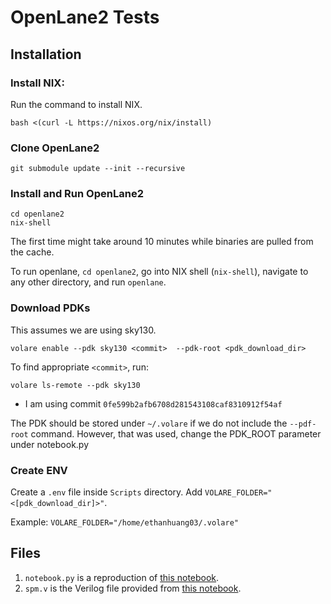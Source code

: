# OpenLane2 Tests
## Installation
### Install NIX: 
Run the command to install NIX.
```
bash <(curl -L https://nixos.org/nix/install)
```
### Clone OpenLane2
```
git submodule update --init --recursive
```
### Install and Run OpenLane2
```
cd openlane2
nix-shell
```
The first time might take around 10 minutes while binaries are pulled from the cache.

To run openlane, `cd openlane2`, go into NIX shell (`nix-shell`), navigate to any other directory, and run `openlane`.
### Download PDKs
This assumes we are using sky130.
```
volare enable --pdk sky130 <commit>  --pdk-root <pdk_download_dir>
```
To find appropriate `<commit>`, run:
```
volare ls-remote --pdk sky130
```
- I am using commit `0fe599b2afb6708d281543108caf8310912f54af`

The PDK should be stored under `~/.volare` if we do not include the `--pdf-root` command. However, that was used, change the PDK_ROOT parameter under notebook.py
### Create ENV
Create a `.env` file inside `Scripts` directory. Add `VOLARE_FOLDER="<[pdk_download_dir]>"`. 

Example: `VOLARE_FOLDER="/home/ethanhuang03/.volare"`
## Files 
1. `notebook.py` is a reproduction of [this notebook](https://colab.research.google.com/github/efabless/openlane2/blob/main/notebook.ipynb).
2. `spm.v` is the Verilog file provided from [this notebook](https://colab.research.google.com/github/efabless/openlane2/blob/main/notebook.ipynb).